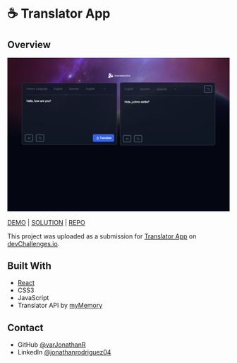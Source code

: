 # ☕ Translator App

## Overview

![Translator App Preview](https://github.com/varJonathanR/translate-app/blob/main/public/translate-app_preview.png)

[DEMO](https://translate-app-varjonathanr.netlify.app/) | [SOLUTION](https://devchallenges.io/solution/3780) | [REPO](https://github.com/varJonathanR/translate-app)

This project was uploaded as a submission for [Translator App](https://devchallenges.io/challenge/) on [devChallenges.io](https://devchallenges.io/).

## Built With

- [React](https://es.react.dev/)
- CSS3
- JavaScript
- Translator API by [myMemory](https://mymemory.translated.net/doc/spec.php)

## Contact

- GitHub [@varJonathanR](https://github.com/varJonathanR)
- LinkedIn [@jonathanrodriguez04](https://www.linkedin.com/in/jonathanrodriguez04)
